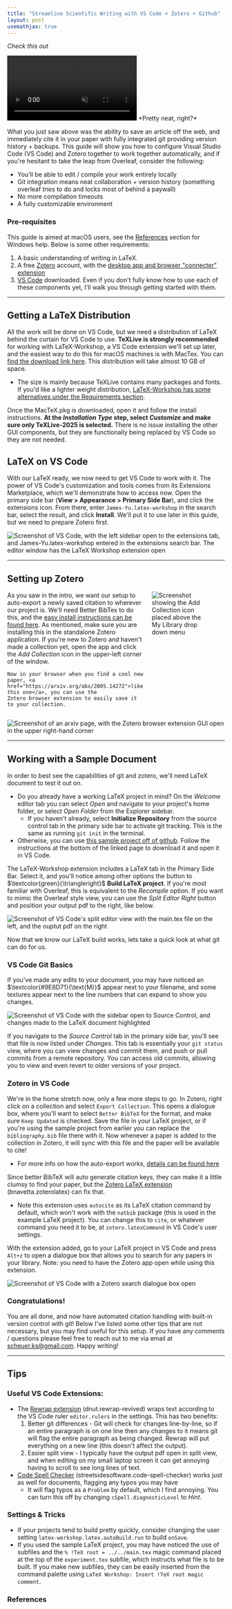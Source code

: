 ```yaml
---
title: "Streamline Scientific Writing with VS Code + Zotero + Github"
layout: post
usemathjax: true
---
```


*Check this out* 

<video controls autoplay loop muted style="max-width: 100%; height: auto;">
  <source src="/assets/videos/2025-04-16-LaTeX-for-VScode/clip.mp4" type="video/mp4">
  <source src="/assets/videos/2025-04-16-LaTeX-for-VScode/clip.webm" type="video/webm">
  Your browser does not support the video tag.
</video>
*Pretty neat, right?*

What you just saw above was the ability to save an article off the web, and
immediately cite it in your paper with fully integrated git providing version
history + backups. This guide will show you how to configure Visual Studio Code
(VS Code) and Zotero together to work together automatically, and if you're
hesitant to take the leap from Overleaf, consider the following:
* You'll be able to edit / compile your work entirely locally
* Git integration means neat collaboration + version history (something overleaf
  *tries* to do and locks most of behind a paywall)
* No more compilation timeouts
* A fully customizable environment

### Pre-requisites
This guide is aimed at macOS users, see the [References](#references) section
for Windows help. Below is some other requirements:
1. A basic understanding of writing in LaTeX.
2. A free [Zotero](https://www.zotero.org/) account, with the [desktop app and
   browser "connecter" extension](https://www.zotero.org/download/)
3. [VS Code](https://code.visualstudio.com/Download) downloaded. Even if you
don't fully know how to use each of these components yet, I'll walk you through
getting started with them.

---
## Getting a LaTeX Distribution
All the work will be done on VS Code, but we need a distribution of LaTeX behind
the curtain for VS Code to use. **TeXLive is strongly recommended** for working
with LaTeX-Workshop, a VS Code extension we'll set up later, and the easiest
way to do this for macOS machines is with MacTex. You can [find the download
link here](https://www.tug.org/mactex/mactex-download.html). This distribution
will take almost 10 GB of space.

* The size is mainly because TeXLive contains many packages and fonts. If
  you'd like a lighter weight distribution, [LaTeX-Workshop has some
  alternatives under the Requirements
  section](https://github.com/James-Yu/latex-workshop/wiki/Install).

Once the MacTeX.pkg is downloaded, open it and follow the install instructions.
**At the *Installation Type* step, select *Customize* and make sure only
TeXLive-2025 is selected.** There is no issue installing the other GUI
components, but they are functionally being replaced by VS Code so they are not
needed.

## LaTeX on VS Code
With our LaTeX ready, we now need to get VS Code to work with it. The power of
VS Code's customization and tools comes from its Extensions Marketplace, which
we'll demonstrate how to access now. Open the primary side bar (**View >
Appearance > Primary Side Bar**), and click the extensions icon. From there,
enter `James-Yu.latex-workshop` in the search bar, select the result, and click
**Install**. We'll put it to use later in this guide, but we need to prepare
Zotero first.

![Screenshot of VS Code, with the left sidebar open to the extensions tab, and
James-Yu.latex-workshop entered in the extensions search bar. The editor window
has the LaTeX Workshop extension
open](/assets/images/2025-04-16-LaTeX-for-VScode/LaTeX-extension.png)

---
## Setting up Zotero
<div style="display: flex; align-items: flex-start; gap: 20px;">
  <div style="flex: 1;">
    As you saw in the intro, we want our setup to auto-export a newly saved 
    citation to wherever our project is. We'll need Better BibTex to do this, 
    and the <a 
    href="https://retorque.re/zotero-better-bibtex/installation/index.html">
    easy install instructions can be found here</a>. As mentioned, make sure 
    you are installing this in the standalone Zotero application. If you're new 
    to Zotero and haven't made a collection yet, open the app and click the 
    <i>Add Collection</i> icon in the upper-left corner of the window.

    Now in your browser when you find a cool new paper, <a 
    href="https://arxiv.org/abs/2005.14272">like this one</a>, you can use the 
    Zotero browser extension to easily save it to your collection.
  </div>
  <div style="flex: 1;">
    <img src="/assets/images/2025-04-16-LaTeX-for-VScode/collections.png" 
    alt="Screenshot showing the Add Collection icon placed above the My Library 
    drop down menu" style="max-width: 70%; height: auto;">
  </div>
</div>

![Screenshot of an arxiv page, with the Zotero browser extension GUI open in the
upper right-hand corner](/assets/images/2025-04-16-LaTeX-for-VScode/arxiv.png)

---
## Working with a Sample Document
In order to best see the capabilities of git and zotero, we'll need LaTeX
document to test it out on. 
* Do you already have a working LaTeX project in mind? On the *Welcome* editor
  tab you can select *Open* and navigate to your project's home folder, or select
  *Open Folder* from the Explorer sidebar.
  * If you haven't already, select **Initialize Repository** from the source
    control tab in the primary side bar to activate git tracking. This is the
    same as running `git init` in the terminal.
* Otherwise, you can use [this sample project off of
  github](https://github.com/kevScheuer/latex-sample). Follow the instructions
  at the bottom of the linked page to download it and open it in VS Code.

The LaTeX-Workshop extension includes a LaTeX tab in the Primary Side Bar.
Select it, and you'll notice among other options the button to
$\textcolor{green}{\triangleright}$ **Build LaTeX project**. If you're most
familiar with Overleaf, this is equivalent to the *Recompile* option. If you
want to mimic the Overleaf style view, you can use the *Split Editor Right*
button and position your output pdf to the right, like below.

![Screenshot of VS Code's split editor view with the main.tex file on the left,
and the ouptut pdf on the
right](/assets/images/2025-04-16-LaTeX-for-VScode/split-view.png)

Now that we know our LaTeX build works, lets take a quick look at what git can
do for us.

### VS Code Git Basics
If you've made any edits to your document, you may have noticed an
$\textcolor{#9E8D71}{\text{M}}$ appear next to your filename, and some textures
appear next to the line numbers that can expand to show you changes. 

![Screenshot of VS Code with the sidebar open to Source Control, and changes
made to the LaTeX document
highlighted](/assets/images/2025-04-16-LaTeX-for-VScode/git-changes.png)

If you navigate to the *Source Control* tab in the primary side bar, you'll see
that file is now listed under *Changes*. This tab is essentially your `git
status` view, where you can view changes and commit them, and push or pull
commits from a remote repository. You can access old commits, allowing you to
view and even revert to older versions of your project.


### Zotero in VS Code
We're in the home stretch now, only a few more steps to go. In Zotero, right
click on a collection and select `Export Collection`. This opens a dialogue box,
where you'll want to select `Better BibTeX` for the format, and make sure `Keep
Updated` is checked. Save the file in your LaTeX project, or if you're using the
sample project from earlier you can replace the `bibliography.bib` file there
with it. Now whenever a paper is added to the collection in Zotero, it will sync
with this file and the paper will be available to cite!
* For more info on how the auto-export works, [details can be found
  here](https://retorque.re/zotero-better-bibtex/exporting/auto/)

Since better BibTeX will auto generate citation keys, they can make it a little clumsy to find your paper, but the [Zotero LaTeX
extension](https://marketplace.visualstudio.com/items/?itemName=bnavetta.zoterolatex)
(bnavetta.zoterolatex) can fix that. 
* Note this extension uses `autocite` as its LaTeX citation command by default, which won't work with the `natbib` package (this is used in the example LaTeX project). You can change this to `cite`, or whatever command you need it to be, at `zotero.latexCommand` in VS Code's user settings.

With the extension added, go to your LaTeX project in VS Code and press `Alt+z` to open a dialogue box that allows you to search for any papers in your library. Note: you need to have the Zotero app open while using this extension. 

![Screenshot of VS Code with a Zotero search dialogue box open](/assets/images/2025-04-16-LaTeX-for-VScode/zotero_linker.png)

### Congratulations!
You are all done, and now have automated citation handling with built-in version control with git! Below I've listed some other tips that are not necessary, but you may find useful for this setup. If you have any comments / questions please feel free to reach out to me via email at <scheuer.ks@gmail.com>. Happy writing!

---
## Tips
### Useful VS Code Extensions:
* The [Rewrap
  extension](https://marketplace.visualstudio.com/items/?itemName=dnut.rewrap-revived)
  (dnut.rewrap-revived) wraps text according to the VS Code ruler
  `editor.rulers` in the settings. This has two benefits:
  1. Better git differences - Git will check for changes line-by-line, so if an
     entire paragraph is on one line then any changes to it means git will flag
     the entire paragraph as being changed. Rewrap will put everything on a new
     line (this doesn't affect the output).
  2. Easier split view - I typically have the output pdf open in split view, and
  when editing on my small laptop screen it can get annoying having to scroll
  to see long lines of text.
* [Code Spell
  Checker](https://marketplace.visualstudio.com/items/?itemName=streetsidesoftware.code-spell-checker)
  (streetsidesoftware.code-spell-checker) works just as well for documents,
  flagging any typos you may have
  * It will flag typos as a `Problem` by default, which I find annoying. You can
    turn this off by changing `cSpell.diagnosticLevel` to *Hint*.

### Settings & Tricks
* If your projects tend to build pretty quickly, consider changing the
 user setting `latex-workshop.latex.autoBuild.run` to build `onSave`.
* If you used the sample LaTeX project, you may have noticed the use
of subfiles and the `% !TeX root = ../../main.tex` magic command 
placed at the top of the `experiment.tex` subfile, which instructs 
what file is to be built. If you make new subfiles, they can be easily 
inserted from the command palette using 
`LaTeX Workshop: Insert !TeX root magic comment`.


### References
